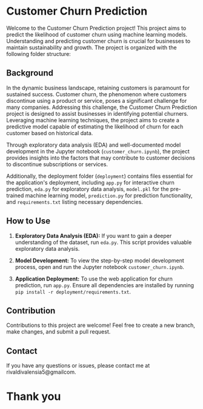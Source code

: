 # Customer Churn Prediction

Welcome to the Customer Churn Prediction project! This project aims to predict the likelihood of customer churn using machine learning models. Understanding and predicting customer churn is crucial for businesses to maintain sustainability and growth. The project is organized with the following folder structure:

## Background

In the dynamic business landscape, retaining customers is paramount for sustained success. Customer churn, the phenomenon where customers discontinue using a product or service, poses a significant challenge for many companies. Addressing this challenge, the Customer Churn Prediction project is designed to assist businesses in identifying potential churners. Leveraging machine learning techniques, the project aims to create a predictive model capable of estimating the likelihood of churn for each customer based on historical data.

Through exploratory data analysis (EDA) and well-documented model development in the Jupyter notebook (`customer_churn.ipynb`), the project provides insights into the factors that may contribute to customer decisions to discontinue subscriptions or services.

Additionally, the deployment folder (`deployment`) contains files essential for the application's deployment, including `app.py` for interactive churn prediction, `eda.py` for exploratory data analysis, `model.pkl` for the pre-trained machine learning model, `prediction.py` for prediction functionality, and `requirements.txt` listing necessary dependencies.

## How to Use

1. **Exploratory Data Analysis (EDA):** If you want to gain a deeper understanding of the dataset, run `eda.py`. This script provides valuable exploratory data analysis.

2. **Model Development:** To view the step-by-step model development process, open and run the Jupyter notebook `customer_churn.ipynb`.

3. **Application Deployment:** To use the web application for churn prediction, run `app.py`. Ensure all dependencies are installed by running `pip install -r deployment/requirements.txt`.

## Contribution

Contributions to this project are welcome! Feel free to create a new branch, make changes, and submit a pull request.


## Contact

If you have any questions or issues, please contact me at rivaldivalensia5@gmailcom.

# Thank you

